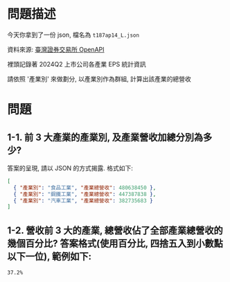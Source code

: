 # 問題描述

今天你拿到了一份 json, 檔名為 `t187ap14_L.json`

資料來源: [臺灣證券交易所 OpenAPI](https://openapi.twse.com.tw/#/%E5%85%AC%E5%8F%B8%E6%B2%BB%E7%90%86/get_opendata_t187ap14_L)

裡頭記錄著 2024Q2 上市公司各產業 EPS 統計資訊

請依照 '產業別' 來做劃分, 以產業別作為群組, 計算出該產業的總營收

# 問題

## 1-1. 前 3 大產業的產業別, 及產業營收加總分別為多少?

答案的呈現, 請以 JSON 的方式揭露. 格式如下:

```json
[
  { "產業別": "食品工業", "產業總營收": 480638450 },
  { "產業別": "鋼鐵工業", "產業總營收": 447387838 },
  { "產業別": "汽車工業", "產業總營收": 382735683 }
]
```

## 1-2. 營收前 3 大的產業, 總營收佔了全部產業總營收的幾個百分比? 答案格式(使用百分比, 四捨五入到小數點以下一位), 範例如下:

`37.2%`
